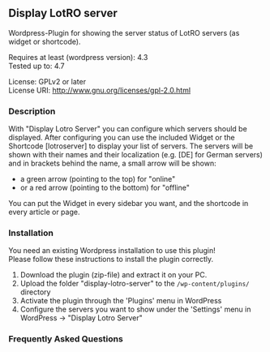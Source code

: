## Display LotRO server

Wordpress-Plugin for showing the server status of LotRO servers (as widget or shortcode).

Requires at least (wordpress version): 4.3  
Tested up to: 4.7

License: GPLv2 or later  
License URI: http://www.gnu.org/licenses/gpl-2.0.html

### Description

With "Display Lotro Server" you can configure which servers should be displayed. After configuring you can use the included Widget or the Shortcode [lotroserver] to display your list of servers.
The servers will be shown with their names and their localization (e.g. [DE] for German servers) and in brackets behind the name, a small arrow will be shown:
* a green arrow (pointing to the top) for "online"
* or a red arrow (pointing to the bottom) for "offline"

You can put the Widget in every sidebar you want, and the shortcode in every article or page.

### Installation

You need an existing Wordpress installation to use this plugin!  
Please follow these instructions to install the plugin correctly.

1. Download the plugin (zip-file) and extract it on your PC.
2. Upload the folder "display-lotro-server" to the `/wp-content/plugins/` directory
3. Activate the plugin through the 'Plugins' menu in WordPress
4. Configure the servers you want to show under the 'Settings' menu in WordPress -> "Display Lotro Server"

### Frequently Asked Questions

#### How to use the shortcode?
You can use the shortcode `lotroserver` without any attributes to show all the servers you have checked in the configuration in one list.
Since release 0.9.7 you can add the attribute 'loc' to the shortcode. The attribute stands for 'location' and can have two different values: 'eu' or 'us'. If you don't insert any value, it will be handled like there were no attribute 'loc'.

Example: `[lotroserver loc="us"]`
This will show only the US-servers you have checked in the configuration.

### Changelog

### 1.4

* fixes shortcode implementation
* add caching for datacenter request
* fixes issue #4 (catch exception when datacenter is not available)
* a bit of cleanup and translation update
* tested up to WP version 4.9.8

### 1.3
* Enables two (or more) lotro server widgets at the same time
* Includes the settings and the functionality of the shortcode
* Fixed some bugs and php warnings
* Tested up to the new WP version 4.7
* Did a lot of code review

### 1.2
* Updated the server list, after the big world closure in late 2015
* Fixed a few notices and warnings in the current wordpress version
* did some code cleanup

### 1.1
* Fixed a bug with the serverlist output (when the datacenter urls are empty)
* Updated the admin interface for better usability (e.g. added ajax support)
* Added the possibility to reset the settings to default
* Combined the settings with the sanitize callback (in preparation of coming up settings)
* Updated the translation
* some code cleanup to reduce the filesizes

### 1.0
* Re-structured a lot of code
* (in addition to remove the addiction to the status script of warriorsofnargathrond.com)
* revamped the admin interface (added a style and changed the saving options structure)
* updated the translation
* fixed the widget to be compatible with the code changes

#### 0.9.8
* Re-structured the code
* Fixed wrong version comparison
* Added choice of server location to the widget
* Added security fixes
* Updated translation
* code cleanup

#### 0.9.7
* Added 'loc' attribute to the shortcode
* Added first FAQ to the Readme
* Bugfixes
* Updated (german and missing) translation
* Added/updated/translated some comments

#### 0.9.6
* Fixed some strict PHP Errors/Warnings
* Tested compatibility for WP 3.6
* code cleanup

#### 0.9.5
* Bugfixes
* Tested compatibility for WP 3.5
* Added translation possibility
* Added german translation
* some code cleanup

#### 0.9
* Bugfixes
* Added more servers
* Added the functionality of the shortcode

#### 0.5
* Added more servers and made the Widget functional

#### 0.1
* First Alpha-Status with a functional backend

